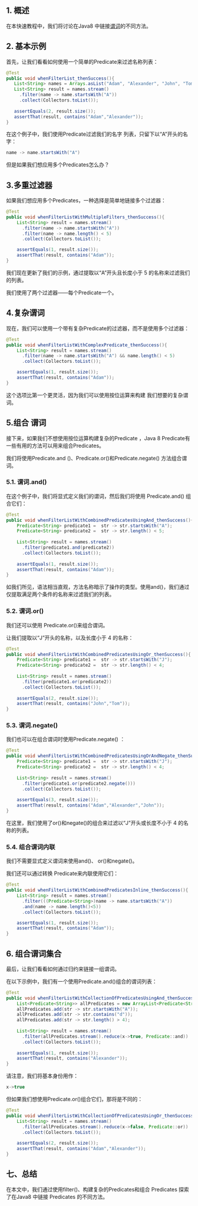 ## 1. 概述

在本快速教程中，我们将讨论在Java8 中链接[谓词](https://www.baeldung.com/cs/predicates)的不同方法。

## 2. 基本示例

首先，让我们看看如何使用一个简单的Predicate来过滤名称列表：

```java
@Test
public void whenFilterList_thenSuccess(){
   List<String> names = Arrays.asList("Adam", "Alexander", "John", "Tom");
   List<String> result = names.stream()
     .filter(name -> name.startsWith("A"))
     .collect(Collectors.toList());
   
   assertEquals(2, result.size());
   assertThat(result, contains("Adam","Alexander"));
}
```

在这个例子中，我们使用Predicate过滤我们的名字 列表，只留下以“A”开头的名字：

```java
name -> name.startsWith("A")
```

但是如果我们想应用多个Predicates怎么办？

## 3.多重过滤器

如果我们想应用多个Predicates，一种选择是简单地链接多个过滤器：

```java
@Test
public void whenFilterListWithMultipleFilters_thenSuccess(){
    List<String> result = names.stream()
      .filter(name -> name.startsWith("A"))
      .filter(name -> name.length() < 5)
      .collect(Collectors.toList());

    assertEquals(1, result.size());
    assertThat(result, contains("Adam"));
}
```

我们现在更新了我们的示例，通过提取以“A”开头且长度小于 5 的名称来过滤我们的列表。

我们使用了两个过滤器——每个Predicate一个。

## 4.复杂谓词

现在，我们可以使用一个带有复杂Predicate的过滤器，而不是使用多个过滤器：

```java
@Test
public void whenFilterListWithComplexPredicate_thenSuccess(){
    List<String> result = names.stream()
      .filter(name -> name.startsWith("A") && name.length() < 5)
      .collect(Collectors.toList());

    assertEquals(1, result.size());
    assertThat(result, contains("Adam"));
}
```

这个选项比第一个更灵活，因为我们可以使用按位运算来构建 我们想要的复杂谓词。

## 5.组合 谓词

接下来，如果我们不想使用按位运算构建复杂的Predicate ，Java 8 Predicate有一些有用的方法可以用来组合Predicates。

我们将使用Predicate.and ()、Predicate.or()和Predicate.negate() 方法组合谓词。

### 5.1. 谓词.and()

在这个例子中，我们将显式定义我们的谓词，然后我们将使用 Predicate.and() 组合它们：

```java
@Test
public void whenFilterListWithCombinedPredicatesUsingAnd_thenSuccess(){
    Predicate<String> predicate1 =  str -> str.startsWith("A");
    Predicate<String> predicate2 =  str -> str.length() < 5;
  
    List<String> result = names.stream()
      .filter(predicate1.and(predicate2))
      .collect(Collectors.toList());
        
    assertEquals(1, result.size());
    assertThat(result, contains("Adam"));
}
```

如我们所见，语法相当直观，方法名称暗示了操作的类型。使用and()，我们通过仅提取满足两个条件的名称来过滤我们的列表。

### 5.2. 谓词.or()

我们还可以使用 Predicate.or()来组合谓词。

让我们提取以“J”开头的名称，以及长度小于 4 的名称：

```java
@Test
public void whenFilterListWithCombinedPredicatesUsingOr_thenSuccess(){
    Predicate<String> predicate1 =  str -> str.startsWith("J");
    Predicate<String> predicate2 =  str -> str.length() < 4;
    
    List<String> result = names.stream()
      .filter(predicate1.or(predicate2))
      .collect(Collectors.toList());
    
    assertEquals(2, result.size());
    assertThat(result, contains("John","Tom"));
}
```

### 5.3. 谓词.negate()

我们也可以在组合谓词时使用Predicate.negate() ：

```java
@Test
public void whenFilterListWithCombinedPredicatesUsingOrAndNegate_thenSuccess(){
    Predicate<String> predicate1 =  str -> str.startsWith("J");
    Predicate<String> predicate2 =  str -> str.length() < 4;
    
    List<String> result = names.stream()
      .filter(predicate1.or(predicate2.negate()))
      .collect(Collectors.toList());
    
    assertEquals(3, result.size());
    assertThat(result, contains("Adam","Alexander","John"));
}
```

在这里，我们使用了or()和negate()的组合来过滤以“J”开头或长度不小于 4 的名称的列表。

### 5.4. 组合谓词内联

我们不需要显式定义谓词来使用and()、 or()和negate()。

我们还可以通过转换 Predicate来内联使用它们：

```java
@Test
public void whenFilterListWithCombinedPredicatesInline_thenSuccess(){
    List<String> result = names.stream()
      .filter(((Predicate<String>)name -> name.startsWith("A"))
      .and(name -> name.length()<5))
      .collect(Collectors.toList());

    assertEquals(1, result.size());
    assertThat(result, contains("Adam"));
}
```

## 6. 组合谓词集合

最后，让我们看看如何通过归约来链接一组谓词。

在以下示例中，我们有一个使用Predicate.and()组合的谓词列表：

```java
@Test
public void whenFilterListWithCollectionOfPredicatesUsingAnd_thenSuccess(){
    List<Predicate<String>> allPredicates = new ArrayList<Predicate<String>>();
    allPredicates.add(str -> str.startsWith("A"));
    allPredicates.add(str -> str.contains("d"));        
    allPredicates.add(str -> str.length() > 4);
    
    List<String> result = names.stream()
      .filter(allPredicates.stream().reduce(x->true, Predicate::and))
      .collect(Collectors.toList());
    
    assertEquals(1, result.size());
    assertThat(result, contains("Alexander"));
}
```

请注意，我们将基本身份用作：

```java
x->true
```

但如果我们想使用Predicate.or()组合它们，那将是不同的：

```java
@Test
public void whenFilterListWithCollectionOfPredicatesUsingOr_thenSuccess(){
    List<String> result = names.stream()
      .filter(allPredicates.stream().reduce(x->false, Predicate::or))
      .collect(Collectors.toList());
    
    assertEquals(2, result.size());
    assertThat(result, contains("Adam","Alexander"));
}
```

## 七、总结

在本文中，我们通过使用filter()、构建复杂的Predicates和组合 Predicates 探索了在Java8 中链接 Predicates 的不同方法。